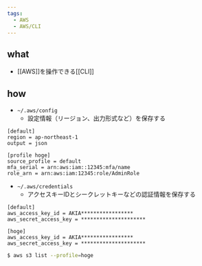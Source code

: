 ```yaml
---
tags:
  - AWS
  - AWS/CLI
---
```

## what
- [[AWS]]を操作できる[[CLI]]

## how
- `~/.aws/config`
	- 設定情報（リージョン、出力形式など）を保存する
```
[default]
region = ap-northeast-1
output = json

[profile hoge]
source_profile = default
mfa_serial = arn:aws:iam::12345:mfa/name
role_arn = arn:aws:iam:12345:role/AdminRole
```
- `~/.aws/credentials`
	- アクセスキーIDとシークレットキーなどの認証情報を保存する
```
[default]
aws_access_key_id = AKIA*****************
aws_secret_access_key = *********************

[hoge]
aws_access_key_id = AKIA*****************
aws_secret_access_key = *********************
```
```zsh
$ aws s3 list --profile=hoge
```